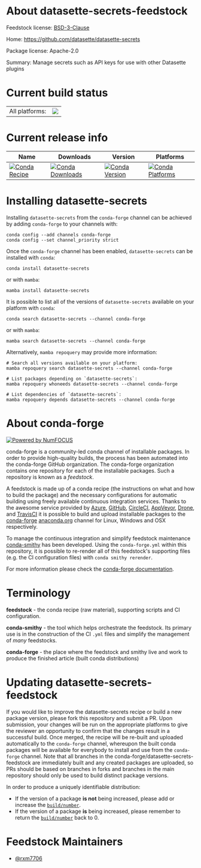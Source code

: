 About datasette-secrets-feedstock
=================================

Feedstock license: [BSD-3-Clause](https://github.com/conda-forge/datasette-secrets-feedstock/blob/main/LICENSE.txt)

Home: https://github.com/datasette/datasette-secrets

Package license: Apache-2.0

Summary: Manage secrets such as API keys for use with other Datasette plugins

Current build status
====================


<table><tr><td>All platforms:</td>
    <td>
      <a href="https://dev.azure.com/conda-forge/feedstock-builds/_build/latest?definitionId=22220&branchName=main">
        <img src="https://dev.azure.com/conda-forge/feedstock-builds/_apis/build/status/datasette-secrets-feedstock?branchName=main">
      </a>
    </td>
  </tr>
</table>

Current release info
====================

| Name | Downloads | Version | Platforms |
| --- | --- | --- | --- |
| [![Conda Recipe](https://img.shields.io/badge/recipe-datasette--secrets-green.svg)](https://anaconda.org/conda-forge/datasette-secrets) | [![Conda Downloads](https://img.shields.io/conda/dn/conda-forge/datasette-secrets.svg)](https://anaconda.org/conda-forge/datasette-secrets) | [![Conda Version](https://img.shields.io/conda/vn/conda-forge/datasette-secrets.svg)](https://anaconda.org/conda-forge/datasette-secrets) | [![Conda Platforms](https://img.shields.io/conda/pn/conda-forge/datasette-secrets.svg)](https://anaconda.org/conda-forge/datasette-secrets) |

Installing datasette-secrets
============================

Installing `datasette-secrets` from the `conda-forge` channel can be achieved by adding `conda-forge` to your channels with:

```
conda config --add channels conda-forge
conda config --set channel_priority strict
```

Once the `conda-forge` channel has been enabled, `datasette-secrets` can be installed with `conda`:

```
conda install datasette-secrets
```

or with `mamba`:

```
mamba install datasette-secrets
```

It is possible to list all of the versions of `datasette-secrets` available on your platform with `conda`:

```
conda search datasette-secrets --channel conda-forge
```

or with `mamba`:

```
mamba search datasette-secrets --channel conda-forge
```

Alternatively, `mamba repoquery` may provide more information:

```
# Search all versions available on your platform:
mamba repoquery search datasette-secrets --channel conda-forge

# List packages depending on `datasette-secrets`:
mamba repoquery whoneeds datasette-secrets --channel conda-forge

# List dependencies of `datasette-secrets`:
mamba repoquery depends datasette-secrets --channel conda-forge
```


About conda-forge
=================

[![Powered by
NumFOCUS](https://img.shields.io/badge/powered%20by-NumFOCUS-orange.svg?style=flat&colorA=E1523D&colorB=007D8A)](https://numfocus.org)

conda-forge is a community-led conda channel of installable packages.
In order to provide high-quality builds, the process has been automated into the
conda-forge GitHub organization. The conda-forge organization contains one repository
for each of the installable packages. Such a repository is known as a *feedstock*.

A feedstock is made up of a conda recipe (the instructions on what and how to build
the package) and the necessary configurations for automatic building using freely
available continuous integration services. Thanks to the awesome service provided by
[Azure](https://azure.microsoft.com/en-us/services/devops/), [GitHub](https://github.com/),
[CircleCI](https://circleci.com/), [AppVeyor](https://www.appveyor.com/),
[Drone](https://cloud.drone.io/welcome), and [TravisCI](https://travis-ci.com/)
it is possible to build and upload installable packages to the
[conda-forge](https://anaconda.org/conda-forge) [anaconda.org](https://anaconda.org/)
channel for Linux, Windows and OSX respectively.

To manage the continuous integration and simplify feedstock maintenance
[conda-smithy](https://github.com/conda-forge/conda-smithy) has been developed.
Using the ``conda-forge.yml`` within this repository, it is possible to re-render all of
this feedstock's supporting files (e.g. the CI configuration files) with ``conda smithy rerender``.

For more information please check the [conda-forge documentation](https://conda-forge.org/docs/).

Terminology
===========

**feedstock** - the conda recipe (raw material), supporting scripts and CI configuration.

**conda-smithy** - the tool which helps orchestrate the feedstock.
                   Its primary use is in the construction of the CI ``.yml`` files
                   and simplify the management of *many* feedstocks.

**conda-forge** - the place where the feedstock and smithy live and work to
                  produce the finished article (built conda distributions)


Updating datasette-secrets-feedstock
====================================

If you would like to improve the datasette-secrets recipe or build a new
package version, please fork this repository and submit a PR. Upon submission,
your changes will be run on the appropriate platforms to give the reviewer an
opportunity to confirm that the changes result in a successful build. Once
merged, the recipe will be re-built and uploaded automatically to the
`conda-forge` channel, whereupon the built conda packages will be available for
everybody to install and use from the `conda-forge` channel.
Note that all branches in the conda-forge/datasette-secrets-feedstock are
immediately built and any created packages are uploaded, so PRs should be based
on branches in forks and branches in the main repository should only be used to
build distinct package versions.

In order to produce a uniquely identifiable distribution:
 * If the version of a package **is not** being increased, please add or increase
   the [``build/number``](https://docs.conda.io/projects/conda-build/en/latest/resources/define-metadata.html#build-number-and-string).
 * If the version of a package **is** being increased, please remember to return
   the [``build/number``](https://docs.conda.io/projects/conda-build/en/latest/resources/define-metadata.html#build-number-and-string)
   back to 0.

Feedstock Maintainers
=====================

* [@rxm7706](https://github.com/rxm7706/)

